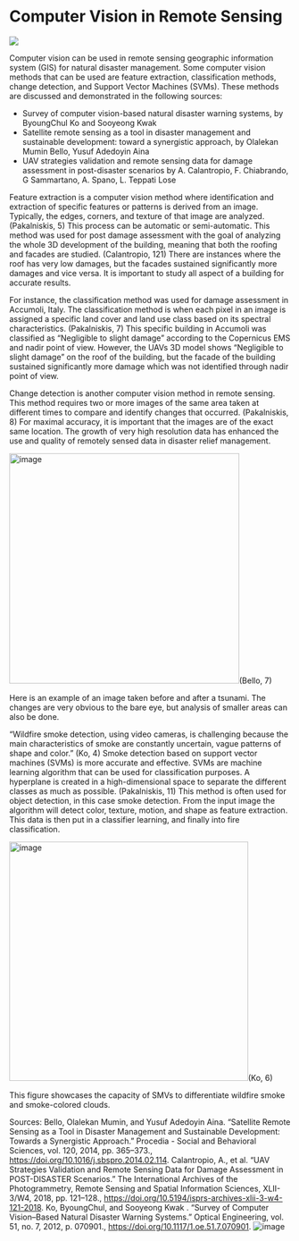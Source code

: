 # Computer Vision in Remote Sensing

![](https://media.giphy.com/media/Ju7l5y9osyymQ/giphy.gif)

Computer vision can be used in remote sensing geographic information system (GIS) for natural disaster management. Some computer vision methods that can be used are feature extraction, classification methods, change detection, and Support Vector Machines (SVMs). 
These methods are discussed and demonstrated in the following sources:
-	Survey of computer vision-based natural disaster warning systems, by ByoungChul Ko and Sooyeong Kwak 
-	Satellite remote sensing as a tool in disaster management and sustainable development: toward a synergistic approach, by Olalekan Mumin Bello, Yusuf Adedoyin Aina
-	UAV strategies validation and remote sensing data for damage assessment in post-disaster scenarios by A. Calantropio, F. Chiabrando, G Sammartano, A. Spano, L. Teppati Lose

Feature extraction is a computer vision method where identification and extraction of specific features or patterns is derived from an image. Typically, the edges, corners, and texture of that image are analyzed. (Pakalniskis, 5) This process can be automatic or semi-automatic. This method was used for post damage assessment with the goal of analyzing the whole 3D development of the building, meaning that both the roofing and facades are studied. (Calantropio, 121) There are instances where the roof has very low damages, but the facades sustained significantly more damages and vice versa. It is important to study all aspect of a building for accurate results. 

For instance, the classification method was used for damage assessment in Accumoli, Italy. The classification method is when each pixel in an image is assigned a specific land cover and land use class based on its spectral characteristics. (Pakalniskis, 7) This specific building in Accumoli was classified as “Negligible to slight damage” according to the Copernicus EMS and nadir point of view. However, the UAVs 3D model shows “Negligible to slight damage” on the roof of the building, but the facade of the building sustained significantly more damage which was not identified through nadir point of view. 

Change detection is another computer vision method in remote sensing. This method requires two or more images of the same area taken at different times to compare and identify changes that occurred. (Pakalniskis, 8) For maximal accuracy, it is important that the images are of the exact same location. The growth of very high resolution data has enhanced the use and quality of remotely sensed data in disaster relief management. 

<img width="412" alt="image" src="https://user-images.githubusercontent.com/127626824/234705182-7e58eadf-cbad-4e1f-a806-3a06104398f5.png">(Bello, 7)

Here is an example of an image taken before and after a tsunami. The changes are very obvious to the bare eye, but analysis of smaller areas can also be done.  

“Wildfire smoke detection, using video cameras, is challenging because the main characteristics of smoke are constantly uncertain, vague patterns of shape and color.” (Ko, 4) Smoke detection based on support vector machines (SVMs) is more accurate and effective. SVMs are machine learning algorithm that can be used for classification purposes. A hyperplane is created in a high-dimensional space to separate the different classes as much as possible. (Pakalniskis, 11) This method is often used for object detection, in this case smoke detection. From the input image the algorithm will detect color, texture, motion, and shape as feature extraction. This data is then put in a classifier learning, and finally into fire classification.

<img width="428" alt="image" src="https://user-images.githubusercontent.com/127626824/234705312-40e26a33-7270-46e8-bd81-5c8648bf8069.png">(Ko, 6)

This figure showcases the capacity of SMVs to differentiate wildfire smoke and smoke-colored clouds. 


Sources: 
Bello, Olalekan Mumin, and Yusuf Adedoyin Aina. “Satellite Remote Sensing as a Tool in Disaster Management and Sustainable Development: Towards a Synergistic Approach.” Procedia - Social and Behavioral Sciences, vol. 120, 2014, pp. 365–373., https://doi.org/10.1016/j.sbspro.2014.02.114. 
Calantropio, A., et al. “UAV Strategies Validation and Remote Sensing Data for Damage Assessment in POST-DISASTER Scenarios.” The International Archives of the Photogrammetry, Remote Sensing and Spatial Information Sciences, XLII-3/W4, 2018, pp. 121–128., https://doi.org/10.5194/isprs-archives-xlii-3-w4-121-2018. 
Ko, ByoungChul, and Sooyeong Kwak . “Survey of Computer Vision–Based Natural Disaster Warning Systems.” Optical Engineering, vol. 51, no. 7, 2012, p. 070901., https://doi.org/10.1117/1.oe.51.7.070901. 
![image](https://user-images.githubusercontent.com/127626824/234705801-78f357bc-a1df-45e1-b66e-58b2eb1557d7.png)

